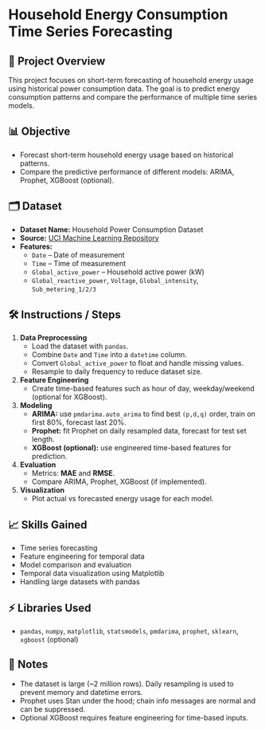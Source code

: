 # Household Energy Consumption Time Series Forecasting

## 🚀 Project Overview
This project focuses on short-term forecasting of household energy usage using historical power consumption data.
The goal is to predict energy consumption patterns and compare the performance of multiple time series models.

## 📊 Objective
- Forecast short-term household energy usage based on historical patterns.
- Compare the predictive performance of different models: ARIMA, Prophet, XGBoost (optional).

## 🗂 Dataset
- **Dataset Name:** Household Power Consumption Dataset
- **Source:** [UCI Machine Learning Repository](https://archive.ics.uci.edu/ml/datasets/individual+household+electric+power+consumption)
- **Features:**
  - `Date` – Date of measurement
  - `Time` – Time of measurement
  - `Global_active_power` – Household active power (kW)
  - `Global_reactive_power`, `Voltage`, `Global_intensity`, `Sub_metering_1/2/3`

## 🛠 Instructions / Steps
1. **Data Preprocessing**
   - Load the dataset with `pandas`.
   - Combine `Date` and `Time` into a `datetime` column.
   - Convert `Global_active_power` to float and handle missing values.
   - Resample to daily frequency to reduce dataset size.
2. **Feature Engineering**
   - Create time-based features such as hour of day, weekday/weekend (optional for XGBoost).
3. **Modeling**
   - **ARIMA:** use `pmdarima.auto_arima` to find best `(p,d,q)` order, train on first 80%, forecast last 20%.
   - **Prophet:** fit Prophet on daily resampled data, forecast for test set length.
   - **XGBoost (optional):** use engineered time-based features for prediction.
4. **Evaluation**
   - Metrics: **MAE** and **RMSE**.
   - Compare ARIMA, Prophet, XGBoost (if implemented).
5. **Visualization**
   - Plot actual vs forecasted energy usage for each model.

## 📈 Skills Gained
- Time series forecasting
- Feature engineering for temporal data
- Model comparison and evaluation
- Temporal data visualization using Matplotlib
- Handling large datasets with pandas

## ⚡ Libraries Used
- `pandas`, `numpy`, `matplotlib`, `statsmodels`, `pmdarima`, `prophet`, `sklearn`, `xgboost` (optional)


## 📌 Notes
- The dataset is large (~2 million rows). Daily resampling is used to prevent memory and datetime errors.
- Prophet uses Stan under the hood; chain info messages are normal and can be suppressed.
- Optional XGBoost requires feature engineering for time-based inputs.


